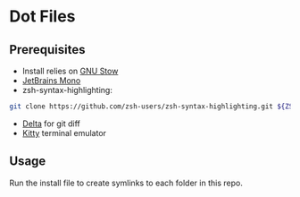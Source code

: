 # Dot Files

## Prerequisites
* Install relies on [GNU Stow](https://www.gnu.org/software/stow/)
* [JetBrains Mono](https://www.jetbrains.com/lp/mono/)
* zsh-syntax-highlighting:
```bash
git clone https://github.com/zsh-users/zsh-syntax-highlighting.git ${ZSH_CUSTOM:-~/.oh-my-zsh/custom}/plugins/zsh-syntax-highlighting
```
* [Delta](https://github.com/dandavison/delta) for git diff
* [Kitty](https://sw.kovidgoyal.net/kitty/) terminal emulator

## Usage
Run the install file to create symlinks to each folder in this repo.
